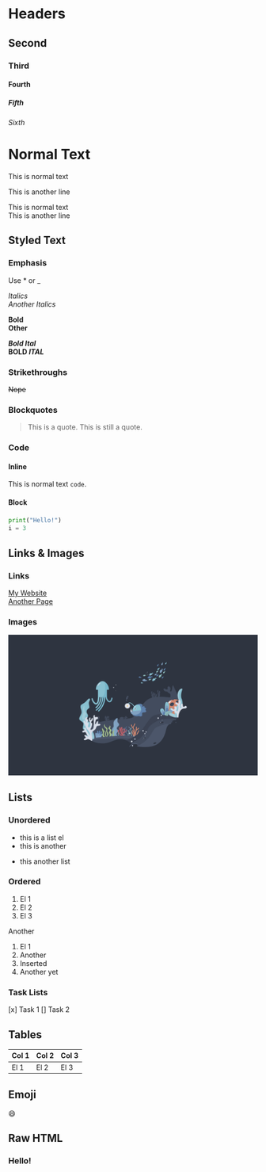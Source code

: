 # Headers
## Second
### Third
#### Fourth
##### Fifth
###### Sixth

# Normal Text

This is normal text

This is another line

This is normal text  
This is another line

## Styled Text

### Emphasis

Use * or _

*Italics*  
_Another Italics_

**Bold**  
__Other__

***Bold Ital***  
**BOLD _ITAL_**

### Strikethroughs

~~Nope~~

### Blockquotes

> This is a quote.
> This is still a quote.

### Code

#### Inline

This is normal text `code`.

#### Block

```python
print("Hello!")
i = 3
```

## Links & Images

### Links

[My Website](https://aidanglickman.com)  
[Another Page](another.md)

### Images

![Water](water.png)

## Lists

### Unordered

- this is a list el
- this is another

* this another list

### Ordered
1. El 1
2. El 2
3. El 3

Another
1. El 1
1. Another
1. Inserted
1. Another yet

### Task Lists

[x] Task 1
[] Task 2

## Tables

Col 1 | Col 2 | Col 3
--- | --- | ---
El 1 | El 2 | El 3

## Emoji
:smile:

## Raw HTML
<h3>Hello!</h3>